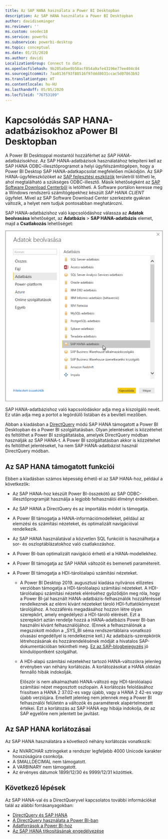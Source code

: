 ```yaml
---
title: Az SAP HANA használata a Power BI Desktopban
description: Az SAP HANA használata a Power BI Desktopban
author: davidiseminger
ms.reviewer: ''
ms.custom: seodec18
ms.service: powerbi
ms.subservice: powerbi-desktop
ms.topic: conceptual
ms.date: 01/15/2020
ms.author: davidi
LocalizationGroup: Connect to data
ms.openlocfilehash: 9b205a0ae9b58acf054a9afe43196e77ee404c84
ms.sourcegitcommit: 7aa0136f93f88516f97ddd8031ccac5d07863b92
ms.translationtype: HT
ms.contentlocale: hu-HU
ms.lasthandoff: 05/05/2020
ms.locfileid: "76753109"
---
```

# <a name="connect-to-sap-hana-databases-in-power-bi-desktop"></a>Kapcsolódás SAP HANA-adatbázisokhoz aPower BI Desktopban

A Power BI Desktoppal mostantól hozzáférhet az *SAP HANA*-adatbázisokhoz. Az SAP HANA-adatbázisok használatához telepíteni kell az SAP HANA ODBC-illesztőprogramot a helyi ügyfélszámítógépen, hogy a Power BI Desktop SAP HANA-adatkapcsolat megfelelően működjön. Az SAP HANA-ügyféleszközöket az [SAP fejlesztési eszközök](https://tools.hana.ondemand.com/#hanatools) területről töltheti le, ahol megtalálható a szükséges ODBC-illesztő. Másik lehetőségként az [SAP Software Download Centerből](https://support.sap.com/en/my-support/software-downloads.html) is letöltheti. A Software portálon keresse meg a Windows rendszerű számítógépekhez készült *SAP HANA CLIENT* ügyfelet. Mivel az SAP Software Download Center szerkezete gyakran változik, a helyet nem tudjuk pontosabban meghatározni.

SAP HANA-adatbázishoz való kapcsolódáshoz válassza az **Adatok beolvasása** lehetőséget, az **Adatbázis** > **SAP HANA-adatbázis** elemet, majd a **Csatlakozás** lehetőséget:

![SAP HANA-adatbázis, Adatok beolvasása párbeszédpanel, Power BI Desktop](media/desktop-sap-hana/sap-hana-1.png)

SAP HANA-adatbázishoz való kapcsolódáskor adja meg a kiszolgáló nevét. Ez után adja meg a portot a legördülő listában és a beviteli mezőben.

Abban a kiadásban a [DirectQuery](desktop-directquery-sap-hana.md) módú SAP HANA támogatott a Power BI Desktopban és a Power BI szolgáltatásban. Olyan jelentéseket is közzétehet és feltölthet a Power BI szolgáltatásba, amelyek DirectQuery módban használják az SAP HANA-t. A Power BI szolgáltatásban akkor is közzétehet és feltölthet jelentéseket, ha nem SAP HANA-adatbázist használ DirectQuery módban.

## <a name="supported-features-for-sap-hana"></a>Az SAP HANA támogatott funkciói

Ebben a kiadásban számos képesség érhető el az SAP HANA-hoz, például a következők:

* Az SAP HANA-hoz készült Power BI-összekötő az SAP ODBC-illesztőprogramját használja a legjobb felhasználói élményt érdekében.

* Az SAP HANA a DirectQuery és az importálás módot is támogatja.

* A Power BI támogatja a HANA-információmodelleket, például az elemzési és számítási nézeteket, és optimalizált navigációval rendelkezik.

* Az SAP HANA használatával a közvetlen SQL funkciót is használhatja a sor- és oszloptáblázatokhoz való csatlakozáshoz.

* A Power BI-ban optimalizált navigáció érhető el a HANA-modellekhez.

* A Power BI támogatja az SAP HANA változóit és bemeneti paramétereit.

* A Power BI támogatja a HDI-tárolóalapú számítási nézeteket.

  * A Power BI Desktop 2019. augusztusi kiadása nyilvános előzetes verzióban támogatja a HDI-tárolóalapú számítási nézeteket. A HDI-tárolóalapú számítási nézetek eléréséhez győződjön meg róla, hogy a Power BI-jal használt HANA-adatbázis-felhasználók hozzáféréssel rendelkeznek az elérni kívánt nézeteket tároló HDI-futtatókörnyezet tárolójához. A hozzáférés megadásához hozzon létre olyan szerepkört, amely engedélyezi a HDI-tároló elérését. Ezt a szerepkört aztán rendelje hozzá a HANA-adatbázis Power BI-ban használni kívánt felhasználójához. (Ennek a felhasználónak a megszokott módon a \_SYS\_BI séma rendszertáblaira vonatkozó olvasási engedéllyel is rendelkeznie kell.) Az adatbázis-szerepkörök létrehozásának és hozzárendelésének módját a hivatalos SAP-dokumentációban tekintheti meg. [Ez az SAP-blogbejegyzés](https://blogs.sap.com/2018/01/24/the-easy-way-to-make-your-hdi-container-accessible-to-a-classic-database-user/) jó kiindulópontként szolgálhat.

  * A HDI-alapú számítási nézetekhez tartozó HANA-változókra jelenleg érvényben van néhány korlátozás. A korlátozásokat a HANA oldalán fennálló hibák indokolják.
  
    Először is nem alkalmazható HANA-változó egy HDI-tárolóalapú számítási nézet megosztott oszlopain. A korlátozás feloldásához frissítsen a HANA 2 37.02-es vagy újabb, vagy a HANA 2 42-es vagy újabb verziójára. Emellett jelenleg nem jelennek meg a Power BI felhasználói felületén a változók és paraméterek alapértelmezett értékei. Ezt a korlátozás az SAP HANA egy hibája indokolja, de az SAP egyelőre nem jelentett be javítást.

## <a name="limitations-of-sap-hana"></a>Az SAP HANA korlátozásai

Az SAP HANA használatára a következő néhány korlátozás vonatkozik:

* Az NVARCHAR sztringeket a rendszer legfeljebb 4000 Unicode karakter hosszúságúra csonkolja.
* A SMALLDECIMAL nem támogatott.
* A VARBINARY nem támogatott.
* Az érvényes dátumok 1899/12/30 és 9999/12/31 közöttiek.

## <a name="next-steps"></a>Következő lépések

Az SAP HANA-val és a DirectQueryvel kapcsolatos további információkat talál az alábbi forrásanyagokban:

* [DirectQuery és SAP HANA](desktop-directquery-sap-hana.md)
* [A DirectQuery használata a Power BI-ban](desktop-directquery-about.md)
* [Adatforrások a Power BI-hoz](power-bi-data-sources.md)
* [Az SAP HANA titkosításának engedélyezése](desktop-sap-hana-encryption.md)
